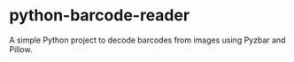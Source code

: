 # python-barcode-reader
A simple Python project to decode barcodes from images using Pyzbar and Pillow.
